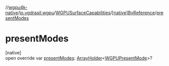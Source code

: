 //[wgpu4k-native](../../../../index.md)/[io.ygdrasil.wgpu](../../index.md)/[WGPUSurfaceCapabilities](../index.md)/[[native]ByReference](index.md)/[presentModes](present-modes.md)

# presentModes

[native]\
open override var [presentModes](present-modes.md): [ArrayHolder](../../../ffi/-array-holder/index.md)&lt;[WGPUPresentMode](../../-w-g-p-u-present-mode/index.md)&gt;?
